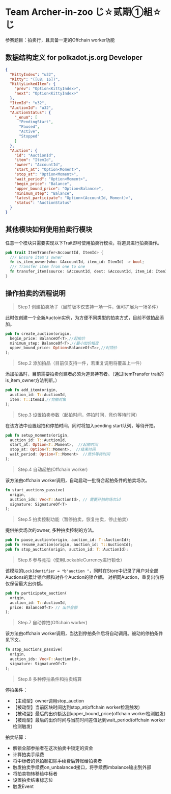 # Team Archer-in-zoo じ☆贰期①組☆じ

参赛题目：拍卖行，且具备一定的Offchain worker功能

## 数据结构定义 for polkadot.js.org Developer

```json
{
  "KittyIndex": "u32",
  "Kitty": "([u8; 16])",
  "KittyLinkedItem": {
    "prev": "Option<KittyIndex>",
    "next": "Option<KittyIndex>"
  },
  "ItemId": "u32",
  "AuctionId": "u32",
  "AuctionStatus": {
    "_enum": [
      "PendingStart",
      "Paused",
      "Active",
      "Stopped"
    ]
  },
  "Auction": {
    "id": "AuctionId",
    "item": "ItemId",
    "owner": "AccountId",
    "start_at": "Option<Moment>",
    "stop_at": "Option<Moment>",
    "wait_period": "Option<Moment>",
    "begin_price": "Balance",
    "upper_bound_price": "Option<Balance>",
    "minimum_step": "Balance",
    "latest_participate": "Option<(AccountId, Moment)>",
    "status": "AuctionStatus"
  }
}
```

## 其他模块如何使用拍卖行模块

任意一个模块只需要实现以下Trait即可使用拍卖行模块，将道具进行拍卖操作。

```rust
pub trait ItemTransfer<AccountId, ItemId> {
  /// Ensure item's owner
  fn is_item_owner(who: &AccountId, item_id: ItemId) -> bool;
  /// Transfer item from one to one
  fn transfer_item(source: &AccountId, dest: &AccountId, item_id: ItemId) -> Result;
}
```

## 操作拍卖的流程说明

> Step.1 创建拍卖场子（目前版本仅支持一场一件，但可扩展为一场多件）

此时仅创建一个全新Auctoin实例，为方便不同类型的拍卖方式，目前不做拍品添加。

```rust
pub fn create_auction(origin,
  begin_price: BalanceOf<T>,//起拍价
  minimum_step: BalanceOf<T>,//最小加价幅度
  upper_bound_price: Option<BalanceOf<T>>,//封顶价
);
```

> Step.2 添加拍品（目前仅支持一件，若重复调用将覆盖上一件）

添加拍品时，目前需要拍卖创建者必须为道具持有者。（通过ItemTransfer trait的is_item_owner方法判断。）

```rust
pub fn add_item(origin,
  auction_id: T::AuctionId,
  item: T::ItemId,//竞拍对象
);
```

> Step.3 设置拍卖参数（起拍时间，停拍时间，竞价等待时间）

在该方法中设置起拍和停拍时间，同时将加入pending start队列，等待开拍。

```rust
pub fn setup_moments(origin,
  auction_id: T::AuctionId,
  start_at: Option<T::Moment>,  //起拍时间
  stop_at: Option<T::Moment>,  //结束时间
  wait_period: Option<T::Moment>  //竞价等待时间
);
```

> Step.4 自动起拍(Offchain worker)

该方法由offchain worker调用，自动启动一批符合起拍条件的拍卖场次。

```rust
fn start_auctions_passive(
  origin,
  auction_ids: Vec<T::AuctionId>, // 需要开拍的场次id
  signature: SignatureOf<T>
);
```

> Step.5 拍卖控制功能（暂停拍卖，恢复拍卖，停止拍卖）

提供拍卖场次的owner, 多种拍卖控制的方法。

```rust
pub fn pause_auction(origin, auction_id: T::AuctionId);
pub fn resume_auction(origin, auction_id: T::AuctionId);
pub fn stop_auction(origin, auction_id: T::AuctionId);
```

> Step.6 参与竞拍（使用LockableCurrency进行锁仓）

该模块的`LockIdentifier = *b"auction "`，同时在Store中记录了用户对全部Auctions的累计锁仓额和对各个Auction的锁仓额。
对相同Auction，重复出价将仅保留最大出价额。

```rust
pub fn participate_auction(
  origin,
  auction_id: T::AuctionId,
  price: BalanceOf<T> // 出价金额
);
```

> Step.7 自动停拍(Offchain worker)

该方法由offchain worker调用，当达到停拍条件后将自动调用。被动的停拍条件见下文。

```rust
fn stop_auctions_passive(
  origin,
  auction_ids: Vec<T::AuctionId>,
  signature: SignatureOf<T>
);
```

> Step.8 多种停拍条件和拍卖结算

停拍条件：

- 【主动型】owner调用stop_auction
- 【被动型】当前区块时间达到stop_at(offchain worker检测触发)
- 【被动型】最后的出价额达到upper_bound_price(offchain worker检测触发)
- 【被动型】最后的出价时间与当前时间差值达到wait_period(offchain worker检测触发)

拍卖结算：

- 解锁全部参拍者在这次拍卖中锁定的资金
- 计算拍卖手续费
- 将中标者的竞拍额扣除手续费后转账给拍卖者
- 触发拍卖手续费on_unbalanced接口，将手续费imbalance输出到外部
- 将拍卖物转移给中标者
- 设置拍卖结束标志位
- 触发Event
